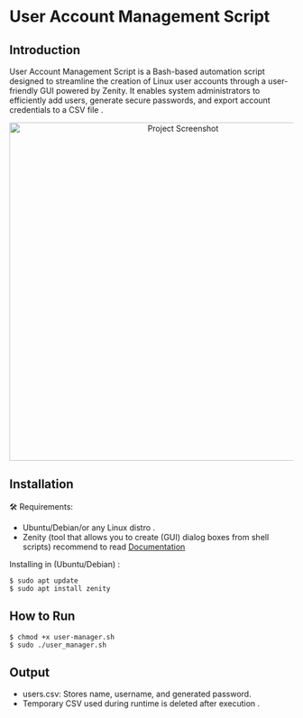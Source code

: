 # User Account Management Script

Introduction
-----------
 User Account Management Script is a Bash-based automation script designed to streamline the creation of Linux user accounts through a user-friendly GUI powered by Zenity. It enables system administrators to efficiently add users, generate secure passwords, and export account credentials to a CSV file . 

 <p align="center">
  <img src="https://github.com/user-attachments/assets/f47f5e3a-7ac8-4bc1-bffd-17d02ea82b67" alt="Project Screenshot" width="600"/>
</p>

Installation
--------

🛠️ Requirements:

  - Ubuntu/Debian/or any Linux distro .
  - Zenity (tool that allows you to create (GUI) dialog boxes from shell scripts) recommend to read [Documentation](https://docs.oracle.com/cd/E88353_01/html/E37839/zenity-1.html?utm_source=chatgpt.com)


Installing in (Ubuntu/Debian) :

```
$ sudo apt update
$ sudo apt install zenity

```

##  How to Run

```
$ chmod +x user-manager.sh
$ sudo ./user_manager.sh

```

## Output
  - users.csv: Stores name, username, and generated password.
  - Temporary CSV used during runtime is deleted after execution .















